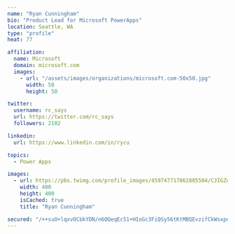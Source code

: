 ```yaml
---
name: "Ryan Cunningham"
bio: "Product Lead for Microsoft PowerApps"
location: Seattle, WA
type: "profile"
heat: 77

affiliation:
  name: Microsoft
  domain: microsoft.com
  images:
    - url: "/assets/images/organizations/microsoft.com-50x50.jpg"
      width: 50
      height: 50

twitter:
  username: rc_says
  url: https://twitter.com/rc_says
  followers: 2102

linkedin:
  url: https://www.linkedin.com/in/rycu

topics:
  - Power Apps

images:
  - url: https://pbs.twimg.com/profile_images/459747717862805504/CJIGZejd_400x400.png
    width: 400
    height: 400
    isCached: true
    title: "Ryan Cunningham"

secured: "/++suO+lqxvOCbkYDN/n6OQeqEc51+HIoGc3FiQSy56tKtMBQEvzifCkWsxpnZtgBwrFWT/xUCKjaR1TqlD4rUV2u3o0bRZp4XhLwFdKRToQuBQ8fmslr+q9xslZAsNy2P9jSpYNWbIvIqylHbLp/ZeDYtPb0+GAjfuJe6Q9S68N9C6o9aMB3t7o6b9FsK9TjfnwT0exb96m1aDJjY189k4VUROFkzofQexC7DJM7DtE0Bg2tMZY+IA4tANfTIdEqTPziub9X4l5x0p1d+q2eFZApAe3p8uiOVOxNlb671r3Me4NBL99Pzn7HWNDhYoBvxT4zSlaRrG7k4FtpKF2KoZgIhFMWHILIRP2lqsuMnfu0XXLwgYUUgicgTHW4wS1y8SnvU5XFbkXTwyZyhlnQehpW5ztFCL7jjClqyWv78g=;V3BzRbo2RNzm+Ckdr/h5Ww=="
---
```


